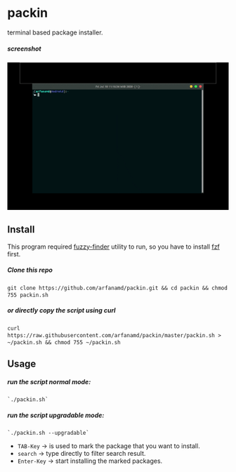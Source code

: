 # packin
terminal based package installer.

##### screenshot
![screenshot_1](./screenshot/scr.gif)

## Install
This program required [fuzzy-finder](https://github.com/junegunn/fzf) utility to run, so you have to install [fzf](https://github.com/junegunn/fzf) first.

##### Clone this repo
```
git clone https://github.com/arfanamd/packin.git && cd packin && chmod 755 packin.sh
```

##### or directly copy the script using curl
```
curl https://raw.githubusercontent.com/arfanamd/packin/master/packin.sh > ~/packin.sh && chmod 755 ~/packin.sh
```

## Usage
##### run the script normal mode: 
    `./packin.sh`
##### run the script upgradable mode:
    `./packin.sh --upgradable`

* `TAB-Key` -> is used to mark the package that you want to install.
* `search` -> type directly to filter search result.
* `Enter-Key` -> start installing the marked packages.
